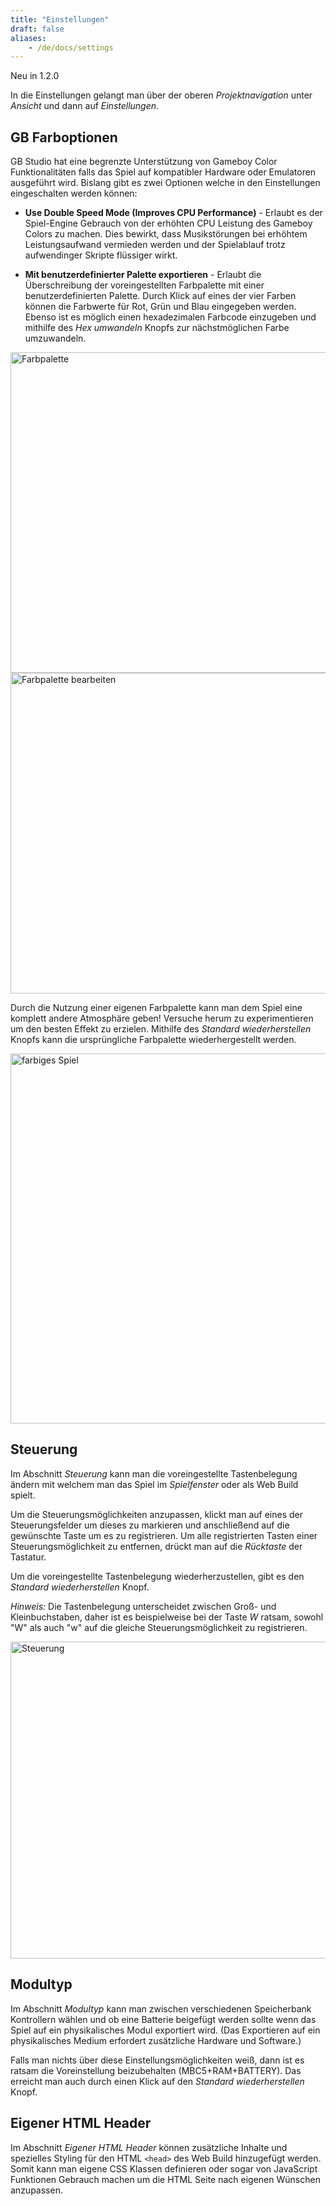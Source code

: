 ```yaml
---
title: "Einstellungen"
draft: false
aliases:
    - /de/docs/settings
---
```


<span class="new">Neu in 1.2.0</span>

In die Einstellungen gelangt man über der oberen _Projektnavigation_ unter _Ansicht_ und dann auf _Einstellungen_.

## GB Farboptionen

GB Studio hat eine begrenzte Unterstützung von Gameboy Color Funktionalitäten falls das Spiel auf kompatibler Hardware oder Emulatoren ausgeführt wird. Bislang gibt es zwei Optionen welche in den Einstellungen eingeschalten werden können:

- **Use Double Speed Mode (Improves CPU Performance)** - Erlaubt es der Spiel-Engine Gebrauch von der erhöhten CPU Leistung des Gameboy Colors zu machen. Dies bewirkt, dass Musikstörungen bei erhöhtem Leistungsaufwand vermieden werden und der Spielablauf trotz aufwendinger Skripte flüssiger wirkt.

- **Mit benutzerdefinierter Palette exportieren** - Erlaubt die Überschreibung der voreingestellten Farbpalette mit einer benutzerdefinierten Palette. Durch Klick auf eines der vier Farben können die Farbwerte für Rot, Grün und Blau eingegeben werden. Ebenso ist es möglich einen hexadezimalen Farbcode einzugeben und mithilfe des _Hex umwandeln_ Knopfs zur nächstmöglichen Farbe umzuwandeln.

<img title="Farbpalette" src="/img/screenshots/color-palette.png" width="513">

<img title="Farbpalette bearbeiten" src="/img/screenshots/color-palette-edit.png" width="513">

Durch die Nutzung einer eigenen Farbpalette kann man dem Spiel eine komplett andere Atmosphäre geben! Versuche herum zu experimentieren um den besten Effekt zu erzielen. Mithilfe des _Standard wiederherstellen_ Knopfs kann die ursprüngliche Farbpalette wiederhergestellt werden.

<img title="farbiges Spiel" src="/img/screenshots/color-game.png" width="592">

## Steuerung

Im Abschnitt _Steuerung_ kann man die voreingestellte Tastenbelegung ändern mit welchem man das Spiel im _Spielfenster_ oder als Web Build spielt.

Um die Steuerungsmöglichkeiten anzupassen, klickt man auf eines der Steuerungsfelder um dieses zu markieren und anschließend auf die gewünschte Taste um es zu registrieren. Um alle registrierten Tasten einer Steuerungsmöglichkeit zu entfernen, drückt man auf die _Rücktaste_ der Tastatur.

Um die voreingestellte Tastenbelegung wiederherzustellen, gibt es den _Standard wiederherstellen_ Knopf.

_Hinweis:_ Die Tastenbelegung unterscheidet zwischen Groß- und Kleinbuchstaben, daher ist es beispielweise bei der Taste _W_ ratsam, sowohl "W" als auch "w" auf die gleiche Steuerungsmöglichkeit zu registrieren.

<img title="Steuerung" src="/img/screenshots/controls.png" width="507">

## Modultyp

Im Abschnitt _Modultyp_ kann man zwischen verschiedenen Speicherbank Kontrollern wählen und ob eine Batterie beigefügt werden sollte wenn das Spiel auf ein physikalisches Modul exportiert wird. (Das Exportieren auf ein physikalisches Medium erfordert zusätzliche Hardware und Software.)

Falls man nichts über diese Einstellungsmöglichkeiten weiß, dann ist es ratsam die Voreinstellung beizubehalten (MBC5+RAM+BATTERY). Das erreicht man auch durch einen Klick auf den _Standard wiederherstellen_ Knopf.

## Eigener HTML Header

Im Abschnitt _Eigener HTML Header_ können zusätzliche Inhalte und spezielles Styling für den HTML `<head>` des Web Build hinzugefügt werden. Somit kann man eigene CSS Klassen definieren oder sogar von JavaScript Funktionen Gebrauch machen um die HTML Seite nach eigenen Wünschen anzupassen.
